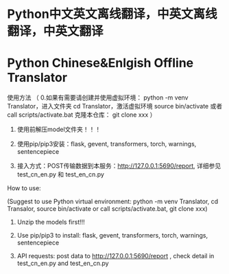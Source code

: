 # Python中文英文离线翻译，中英文离线翻译，中英文翻译
# Python Chinese&Enlgish Offline Translator

使用方法
（ 0.如果有需要请创建并使用虚拟环境： python -m venv Translator，进入文件夹 cd Translator，激活虚拟环境 source bin/activate 或者 call scripts/activate.bat 克隆本仓库： git clone xxx ）

1. 使用前解压model文件夹！！！

2. 使用pip/pip3安装：flask, gevent, transformers, torch, warnings, sentencepiece

3. 接入方式：POST传输数据到本服务：http://127.0.0.1:5690/report, 详细参见test_cn_en.py 和 test_en_cn.py



How to use:

(Suggest to use Python virtual environment: python -m venv Translator, cd Transalor, source bin/activate or call scripts/activate.bat, git clone xxx)

1. Unzip the models first!!!

2. Use pip/pip3 to install: flask, gevent, transformers, torch, warnings, sentencepiece

3. API requests: post data to http://127.0.0.1:5690/report , check detail in test_cn_en.py and test_en_cn.py


